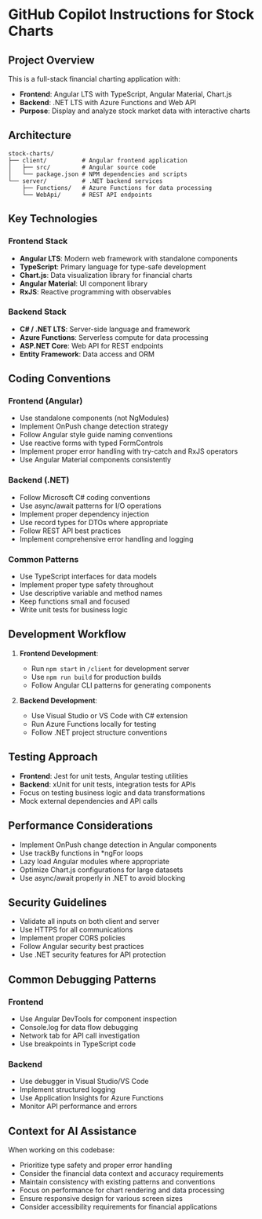 # GitHub Copilot Instructions for Stock Charts

## Project Overview

This is a full-stack financial charting application with:

- **Frontend**: Angular LTS with TypeScript, Angular Material, Chart.js
- **Backend**: .NET LTS with Azure Functions and Web API
- **Purpose**: Display and analyze stock market data with interactive charts

## Architecture

```text
stock-charts/
├── client/          # Angular frontend application
│   ├── src/         # Angular source code
│   └── package.json # NPM dependencies and scripts
└── server/          # .NET backend services
    ├── Functions/   # Azure Functions for data processing
    └── WebApi/      # REST API endpoints
```

## Key Technologies

### Frontend Stack

- **Angular LTS**: Modern web framework with standalone components
- **TypeScript**: Primary language for type-safe development
- **Chart.js**: Data visualization library for financial charts
- **Angular Material**: UI component library
- **RxJS**: Reactive programming with observables

### Backend Stack

- **C# / .NET LTS**: Server-side language and framework
- **Azure Functions**: Serverless compute for data processing
- **ASP.NET Core**: Web API for REST endpoints
- **Entity Framework**: Data access and ORM

## Coding Conventions

### Frontend (Angular)

- Use standalone components (not NgModules)
- Implement OnPush change detection strategy
- Follow Angular style guide naming conventions
- Use reactive forms with typed FormControls
- Implement proper error handling with try-catch and RxJS operators
- Use Angular Material components consistently

### Backend (.NET)

- Follow Microsoft C# coding conventions
- Use async/await patterns for I/O operations
- Implement proper dependency injection
- Use record types for DTOs where appropriate
- Follow REST API best practices
- Implement comprehensive error handling and logging

### Common Patterns

- Use TypeScript interfaces for data models
- Implement proper type safety throughout
- Use descriptive variable and method names
- Keep functions small and focused
- Write unit tests for business logic

## Development Workflow

1. **Frontend Development**:
   - Run `npm start` in `/client` for development server
   - Use `npm run build` for production builds
   - Follow Angular CLI patterns for generating components

2. **Backend Development**:
   - Use Visual Studio or VS Code with C# extension
   - Run Azure Functions locally for testing
   - Follow .NET project structure conventions

## Testing Approach

- **Frontend**: Jest for unit tests, Angular testing utilities
- **Backend**: xUnit for unit tests, integration tests for APIs
- Focus on testing business logic and data transformations
- Mock external dependencies and API calls

## Performance Considerations

- Implement OnPush change detection in Angular components
- Use trackBy functions in *ngFor loops
- Lazy load Angular modules where appropriate
- Optimize Chart.js configurations for large datasets
- Use async/await properly in .NET to avoid blocking

## Security Guidelines

- Validate all inputs on both client and server
- Use HTTPS for all communications
- Implement proper CORS policies
- Follow Angular security best practices
- Use .NET security features for API protection

## Common Debugging Patterns

### Frontend

- Use Angular DevTools for component inspection
- Console.log for data flow debugging
- Network tab for API call investigation
- Use breakpoints in TypeScript code

### Backend

- Use debugger in Visual Studio/VS Code
- Implement structured logging
- Use Application Insights for Azure Functions
- Monitor API performance and errors

## Context for AI Assistance

When working on this codebase:

- Prioritize type safety and proper error handling
- Consider the financial data context and accuracy requirements
- Maintain consistency with existing patterns and conventions
- Focus on performance for chart rendering and data processing
- Ensure responsive design for various screen sizes
- Consider accessibility requirements for financial applications
